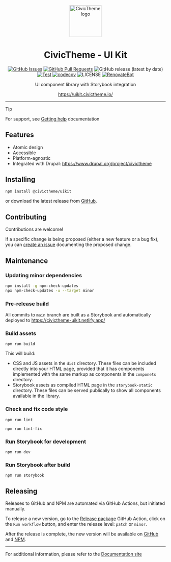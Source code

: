 <p align="center">  
  <picture>
  <source media="(prefers-color-scheme: dark)" srcset="assets/logos/logo_secondary_dark_desktop.png">
  <img height=100px src="assets/logos/logo_secondary_light_desktop.png" alt="CivicTheme logo">
  </picture>  
</p>

<h1 align="center">CivicTheme - UI Kit</h1>

<div align="center">

[![GitHub Issues](https://img.shields.io/github/issues/civictheme/uikit.svg)](https://github.com/civictheme/uikit/issues)
[![GitHub Pull Requests](https://img.shields.io/github/issues-pr/civictheme/uikit.svg)](https://github.com/civictheme/uikit/pulls)
![GitHub release (latest by date)](https://img.shields.io/github/v/release/civictheme/uikit)
[![Test](https://github.com/civictheme/uikit/actions/workflows/test.yml/badge.svg)](https://github.com/civictheme/uikit/actions/workflows/test.yml)
[![codecov](https://codecov.io/gh/civictheme/uikit/graph/badge.svg?token=NMJD1RDUVQ)](https://codecov.io/gh/civictheme/uikit)
![LICENSE](https://img.shields.io/github/license/civictheme/uikit)
[![RenovateBot](https://img.shields.io/badge/RenovateBot-enabled-brightgreen.svg?logo=renovatebot)](https://renovatebot.com)

</div>

<p align="center">UI component library with Storybook integration</p>
<p align="center"><a href="https://uikit.civictheme.io/">https://uikit.civictheme.io/</a></p>

----

> [!Tip]
> For support, see [Getting help](https://docs.civictheme.io/getting-help) documentation

## Features

- Atomic design
- Accessible
- Platform-agnostic
- Integrated with Drupal: https://www.drupal.org/project/civictheme

## Installing

```bash
npm install @civictheme/uikit
```

or download the latest release from [GitHub](https://github.com/civictheme/uikit/releases).

## Contributing

Contributions are welcome!

If a specific change is being proposed (either a new feature or a bug fix), you 
can [create an issue](https://github.com/civictheme/uikit/issues/new) documenting the proposed 
change.

## Maintenance

### Updating minor dependencies

```bash
npm install -g npm-check-updates
npx npm-check-updates -u --target minor
```

### Pre-release build

All commits to `main` branch are built as a Storybook and automatically deployed to https://civictheme-uikit.netlify.app/

### Build assets

    npm run build

This will build:

- CSS and JS assets in the `dist` directory. These files can be included
  directly into your HTML page, provided that it has components implemented with
  the same markup as components in the `componets` directory.
- Storybook assets as compiled HTML page in the `storybook-static` directory.
  These files can be served publically to show all components available in the
  library.

### Check and fix code style

    npm run lint

    npm run lint-fix

### Run Storybook for development

    npm run dev

### Run Storybook after build

    npm run storybook

## Releasing

Releases to GitHub and NPM are automated via GitHub Actions, but initiated
manually.

To release a new version, go to
the [Release package](https://github.com/civictheme/uikit/actions/workflows/release-manual.yml)
GitHub Action, click on the `Run workflow` button, and enter the release
level: `patch` or `minor`.

After the release is complete, the new version will be available on
[GitHub](https://github.com/civictheme/uikit/releases)
and [NPM](https://www.npmjs.com/package/@civictheme/uikit).

---

For additional information, please refer to
the [Documentation site](https://docs.civictheme.io/ui-kit)
